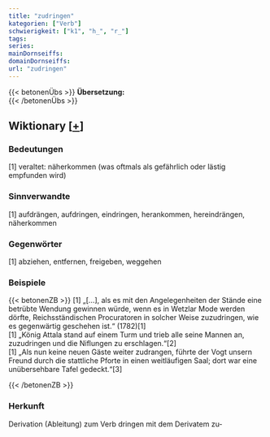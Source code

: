 ```yaml
---
title: "zudringen"
kategorien: ["Verb"]
schwierigkeit: ["k1", "h_", "r_"]
tags:
series:
mainDornseiffs:
domainDornseiffs:
url: "zudringen"
---
```


{{< betonenÜbs >}}
**Übersetzung:**  
{{< /betonenÜbs >}}

## Wiktionary [[+](https://de.wiktionary.org/wiki/zudringen)]

### Bedeutungen
[1] veraltet: näherkommen (was oftmals als gefährlich oder lästig empfunden wird)  

### Sinnverwandte
[1] aufdrängen, aufdringen, eindringen, herankommen, hereindrängen, näherkommen  

### Gegenwörter
[1] abziehen, entfernen, freigeben, weggehen  

### Beispiele
{{< betonenZB >}}
[1] „[…], als es mit den Angelegenheiten der Stände eine betrübte Wendung gewinnen würde, wenn es in Wetzlar Mode werden dörfte, Reichsständischen Procuratoren in solcher Weise zuzudringen, wie es gegenwärtig geschehen ist.“ (1782)[1]  
[1] „König Attala stand auf einem Turm und trieb alle seine Mannen an, zuzudringen und die Niflungen zu erschlagen.“[2]  
[1] „Als nun keine neuen Gäste weiter zudrangen, führte der Vogt unsern Freund durch die stattliche Pforte in einen weitläufigen Saal; dort war eine unübersehbare Tafel gedeckt.“[3]  

{{< /betonenZB >}}
### Herkunft
Derivation (Ableitung) zum Verb dringen mit dem Derivatem zu-  


